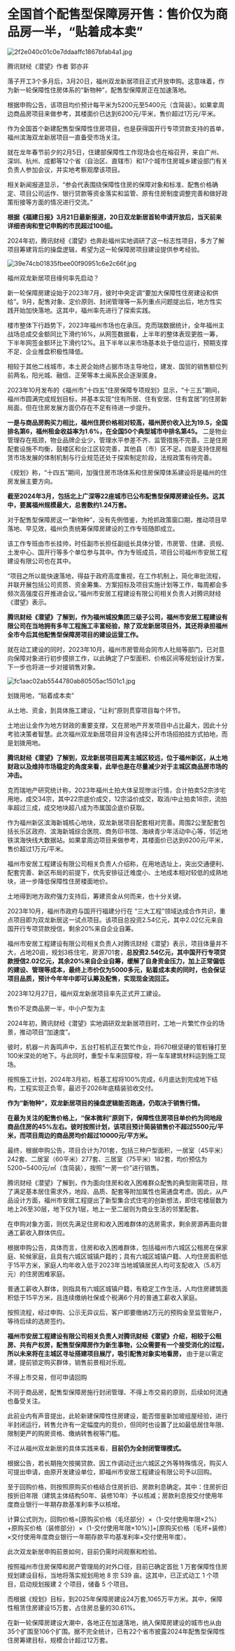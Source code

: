 # 全国首个配售型保障房开售：售价仅为商品房一半，“贴着成本卖”

![2f2e040c01c0e7ddaaffc1867bfab4a1.jpg](https://raw.githubusercontent.com/qqhsx/qqnews_image/main/2024/03/25/全国首个配售型保障房开售：售价仅为商品房一半，“贴着成本卖”/2f2e040c01c0e7ddaaffc1867bfab4a1.jpg)

腾讯财经《潜望》作者 郭亦非

落子开工3个多月后，3月20日，福州双龙新居项目正式开放申购。这意味着，作为新一轮保障性住房体系的“新物种”，配售型保障房正在加速落地。

根据申购公告，该项目均价预计每平米为5200元至5400元（含简装）。如果拿周边商品房项目来做参考，其楼面价已达到6200元/平米，售价超过1万元/平米。

作为全国首个新建配售型保障性住房项目，也是获得国开行专项贷款支持的首单，福州滨海双龙新居项目一直备受市场关注。

就在龙年春节前夕的2月5日，住建部保障性工作现场会也在榕召开，来自广州、深圳、杭州、成都等12个省（自治区、直辖市）和17个城市住房城乡建设部门有关负责人参加会议，并实地考察观摩该项目。

相关新闻报道显示，“参会代表围绕保障性住房的保障对象和标准、配售价格确定、项目公司运作、银行贷款等资金落实和监管、原有住房制度调整完善和做好政策衔接等方面的情况进行交流。”

**根据《福建日报》3月21日最新报道，20日双龙新居首轮申请开放后，当天前来详细咨询和登记申购的市民超过100组。**

2024年初，腾讯财经《潜望》也奔赴福州实地调研了这一标志性项目，多方了解项目筹建背后的操盘逻辑，希望为这一轮保障房项目建设提供参考经验。

![39e74cb01835fbee00f90951c6e2c66f.jpg](https://raw.githubusercontent.com/qqhsx/qqnews_image/main/2024/03/25/全国首个配售型保障房开售：售价仅为商品房一半，“贴着成本卖”/39e74cb01835fbee00f90951c6e2c66f.jpg)

福州双龙新居项目缘何率先启动？

新一轮保障房建设始于2023年7月，彼时中央定调“要加大保障性住房建设和供给”。9月，配售对象、定价原则、封闭管理等一系列重点问题提出后，地方性实践开始加快落地。这其中，福州率先进行了探索实践。

楼市整体下行趋势下，2023年福州市场也在承压。克而瑞数据统计，全年福州主战场总成交金额同比下滑约16%，从网签数据看，上半年的整体表现更胜一筹，下半年网签金额环比下滑约12%。且下半年以来市场基本处于低位运行，预期支撑不足、企业推盘积极性降低。

相较于其他二线城市，本土房企始终占据市场主导地位，建发、国贸的销售额位列前两名，阳光城、融信、正荣等本土闽系民企逐渐匿身。

2023年10月发布的《福州市“十四五”住房保障专项规划》显示，“十三五”期间，福州市圆满完成规划目标，并基本实现“住有所居、住有安居、住有宜居”的住房新局面，但在住房发展方面仍存在不足有待进一步提升。

**一是与商品房购买力相比，福州住房价格相对较高，福州房价收入比为19.5，全国排名第6，福州租金收益率为1.6%，在全国50个典型城市中排名第45。**
二是物业管理存在瓶颈，物业品牌企业少，管理水平参差不齐、监管措施不完善。三是住房配套设施不均衡，鼓楼区和台江区较完善，其他县（市）区不足。四是支持住房租赁市场发展的体制机制与行业规范还处于探索制定阶段，法规政策有待完善。

《规划》称，“十四五”期间，加强住房市场体系和住房保障体系建设将是福州的住房发展主要方向。

**截至2024年3月，包括北上广深等22座城市已公布配售型保障房建设任务。这其中，要属福州规模最大，总套数约1.24万套。**

对于配售型保障房这一“新物种”，没有先例借鉴，为抢抓政策窗口期，推动项目早落地、早见效，福州负责统筹保障房建设的工作专班随即成立。

该工作专班由市长挂帅，时任副市长担任副组长具体分管，市房管、住建、资规、土发中心、国开行等多个单位参与其中。作为专班成员，项目公司福州市安居工程建设有限公司也在其中。

“项目之所以能快速落地，得益于政府高度重视，在工作机制上，简化审批流程，并联开展包括公司资质、资金筹集、方案招标及项目实施计划等工作，每周都会多频次高强度召开推进会议。”福州市安居工程建设有限公司相关负责人对腾讯财经《潜望》表示。

**腾讯财经《潜望》了解到，作为福州城投集团三级子公司，福州市安居工程建设有限公司在当地拥有多年工程施工丰富经验，除了双龙新居项目外，其还将承担福州全市今后其他配售型保障房项目的建设运营工作。**

就在动工建设的同时，2023年10月，福州市房管局会同市人社局等部门，已对意向保障对象进行初步摸排工作，以此确定了户型面积、价格区间等规划设计方案，下一步也将进一步对接销售对象。

![fc1aac02ab5544780ab80505ac1501c1.jpg](https://raw.githubusercontent.com/qqhsx/qqnews_image/main/2024/03/25/全国首个配售型保障房开售：售价仅为商品房一半，“贴着成本卖”/fc1aac02ab5544780ab80505ac1501c1.jpg)

划拨用地，“贴着成本卖”

从土地、资金，到具体施工建设，“让利”原则贯穿项目每个环节。

土地出让金作为地方财政的重要支撑，又在房地产开发项目中占比最大，因此十分考验决策者智慧。此次福州双龙新居项目并没有选择公开市场招拍挂方式拍地，而是划拨用地。

**腾讯财经《潜望》了解到，双龙新居项目距离主城区较远，位于福州新区，从土地财政以及维持市场稳定的角度来看，此举也是在尽量减少对于主城区商品房市场的冲击。**

克而瑞地产研究统计称，2023年福州土拍大体呈现惨淡行情，合计拍卖52宗涉宅用地，成交34宗，其中22宗底价成交，12宗溢价成交，取消/中止拍卖18宗，流拍率超过三成，成交地块超八成为市属国企底价获取。

作为福州新区滨海新城核心地块，双龙新居项目配套相对完善。周围2公里配套包括长乐区政府、滨海新城综合医院、商务印书馆、海峡青少年活动中心等，邻近地铁滨海快线大数据站。如果拿周边项目来做参考，其楼面价已达到6200元/平米，售价超过1万元/平米。

福州市安居工程建设有限公司相关负责人介绍称，在用地选址上，突出交通便利、配套完善、新区布局的前提下，优先安排征迁难度小、土地成本相对较低的成熟地块，进一步降低保障性住房楼面地价。

土地得到地方政府强力支持后，筹建资金从何而来，也十分关键。

2023年10月，福州市政府与国开行福建分行在
“三大工程”领域达成合作共识，重点项目即为双龙新居这一试点项目。该项目总投资2.54亿元，其中2.02亿元来自国开行专项贷款授信，剩余20%来自企业自筹。

福州市安居工程建设有限公司相关负责人对腾讯财经《潜望》表示，项目体量并不大，占地20亩，规划3栋住宅，房源701套，**总投资2.54亿元，其中国开行专项贷款授信2.02亿元，其余20%来自企业自筹，缓解了自身资金压力，加上正常偏低的建设、管理等成本，最终上市价仅为5000多元，贴着成本卖的同时，也会保证项目品质，预计今年年中即可认筹及配售，实现现金流回正。**

2023年12月27日，福州双龙新居项目率先正式开工建设。

售价不足商品房一半，中小户型为主

2024年初，腾讯财经《潜望》实地调研双龙新居项目时，工地一片繁忙作业的场景，推动项目“加速度”。

彼时，机器一片轰鸣声中，五台打桩机正在繁忙作业，将670根坚硬的管桩锤打至100米深处的地下。与此同时，重型卡车来回穿梭，将一车车建筑材料运到施工现场。

按照施工计划，2024年3月初，桩基工程将100%完成，6月底达到完成地下结构，工程实现正负零，最迟于2026年底精装验收交付。

**作为“新物种”，双龙新居项目的操盘逻辑能否跑通，仍取决于销售行情。**

**在最为关注的配售价格上，“保本微利”原则下，保障性住房项目单价约为同地段商品住房的45%左右。彼时按照计划，该项目预计简装销售价不超过5500元/平米，而项目周边的商品房均价超过10000元/平方米。**

最终，根据申购公告，项目合计为701套，包括三种户型面积，一居室（45平米）242套、二居室（60平米）277套、三居室（75平米）182套，均价预估为5200~5400元/㎡（含简装），按照“一房一价”进行销售。

腾讯财经《潜望》了解到，作为面向住房和收入困难群众配售的典型刚需项目，除了满足基本居住需求外，地段、品质、配套等附加属性也需通盘考虑。因此，从产品设计方面，福州市安居工程提出了新型集合式住宅的创新想法，即住宅楼层数为地上26至30层，地下仅为1层，地上一至二层则为商业生活的邻里配套。

在申购对象方面，则优先满足住房和收入困难群体的选房需求，剩余房源再面向普通工薪收入群体供应。

根据申购公告，具体而言，住房和收入困难群体，包括福州市六城区公租房在保家庭、轮候家庭，且具有六城区城镇户籍的；具有六城区城镇户籍、人均住房面积低于15平方米，家庭人均年收入低于2023年当地城镇居民人均可支配收入（5.8万元）的住房困难家庭。

普通工薪收入群体，则指具有六城区城镇户籍，有稳定工作生活，人均住房建筑面积低于15平方米，且连续缴纳社保或个税满6个月的普通工薪收入家庭。

按照流程，经过申购、公示无异议后，客户即要缴纳2万元的预购金至监管账户，等待后续的选房签约。

**福州市安居工程建设有限公司相关负责人对腾讯财经《潜望》介绍，相较于公租房、共有产权房，配售型保障房作为新生事物，公众需要有一个接受消化的过程，所以未来将在主城区寻址搭建项目展厅，吸引配售对象实地看房，**
由于是以需定建，提前锁定购买群体，销售前景相对乐观。

不得上市交易，但可申请回购

不同于商品房，配售型保障房施行封闭管理、不得上市交易的原则，后续如何流通也备受关注。

此前业内有声音提出，此轮新建保障性住房建设，能否借鉴新加坡组屋经验，进行半封闭运行，转售允许有一定幅度内的竞价，但同时也设置了比如最低居住年限、限制更严的购房资格、缴纳转售税等门槛。

不过从福州双龙新居的具体实践来看，**目前仍为全封闭管理模式。**

根据公告，若长期拖欠按揭贷款、因工作调动迁出六城区之外等特殊情况，购买人可提出申请，由原开发建设单位，即福州市安居工程建设有限公司予以回购。

至于回购价格，则按照原购买价格结合住房折旧、房款利息确定。其中：住房折旧按折旧年限（建筑主体结构50年、装修10年）予以核减；房款利息按交付使用年度商业银行一年期存款基准利率予以核增。

计算公式则为，回购价格=[原购买价格（毛坯部分）×（1-交付使用年限×2%）+原购买价格（装修部分）×（1-交付使用年限×10%）]+[原购买价格（毛坏+装修）×交付使用年度商业银行一年期存款平均基准利率×交付使用年度）。

此次双龙新居申购前景如何，目前仍需时间观察和检验。

按照福州市住房保障和房产管理局的对外口径，目前已确定首批 1 万套保障性住房规划建设目标，当地将落实规划用地 8 宗 539 亩。这其中，已正式动工 1
个项目，启动规划报建 2 个项目，储备 5 个项目。

而根据《规划》目标，到2025年保障房建设24万套,1065万平方米。其中，保障性租赁住房建设15万套，占住房总量的30.61%。

在新一轮保障房建设大潮中，各地正在加速落地，纳入保障房建设的城市也从由35个扩围至106个扩围。据不完全统计，已有22个省市披露2024年配售型保障性住房筹建目标，规模合计超过12万套。

